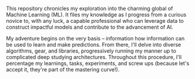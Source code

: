 This repository chronicles my exploration into the charming global of Machine Learning (ML). It files my knowledge as I progress from a curious novice to, with any luck, a capable professional who can leverage data to construct impactful models and contribute to the advancement of AI.

My adventure begins on the very basis – information how information can be used to learn and make predictions. From there, I'll delve into diverse algorithms, gear, and libraries, progressively running my manner up to complicated deep studying architectures. Throughout this procedure, I'll percentage my learnings, tasks, experiments, and screw ups (because let's accept it, they're part of the mastering curve!).
